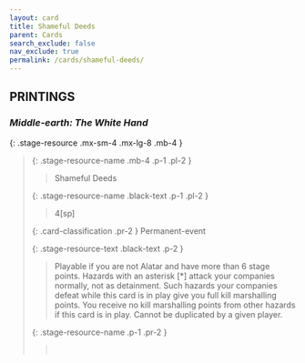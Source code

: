 ```yaml
---
layout: card
title: Shameful Deeds
parent: Cards
search_exclude: false
nav_exclude: true
permalink: /cards/shameful-deeds/
---
```


## PRINTINGS


### _Middle-earth: The White Hand_

{: .stage-resource .mx-sm-4 .mx-lg-8 .mb-4 }
> {: .stage-resource-name .mb-4 .p-1 .pl-2 }
> > <div class="card-mp"></div>
> > <div class="card-name">Shameful Deeds</div>
>
> {: .stage-resource-name .black-text .p-1 .pl-2 }
> > 4[sp]
>
> {: .card-classification .pr-2 }
> Permanent-event
>
> {: .stage-resource-text .black-text .p-2 }
> > Playable if you are not Alatar and have more than 6 stage points. Hazards with an asterisk [*] attack your companies normally, not as detainment. Such hazards your companies defeat while this card is in play give you full kill marshalling points. You receive no kill marshalling points from other hazards if this card is in play. Cannot be duplicated by a given player. 
> 
> {: .stage-resource-name .p-1 .pr-2 }
> > <div class="card-shield"></div>
> > <div class="card-corruption">&nbsp;</div>

